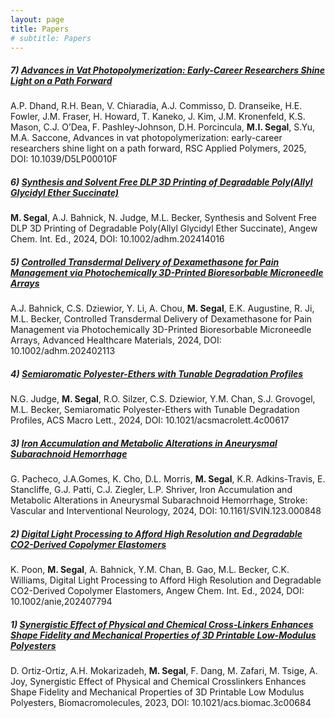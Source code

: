 ```yaml
---
layout: page
title: Papers
# subtitle: Papers
---
```


##### 7) [Advances in Vat Photopolymerization: Early-Career Researchers Shine Light on a Path Forward](https://pubs.rsc.org/en/content/articlehtml/2025/lp/d5lp00010f)  
A.P. Dhand, R.H. Bean, V. Chiaradia, A.J. Commisso, D. Dranseike, H.E. Fowler, J.M. Fraser, H. Howard, T. Kaneko, J. Kim, J.M. Kronenfeld, K.S. Mason, C.J. O’Dea, F. Pashley-Johnson, D.H. Porcincula, **M.I. Segal**, S.Yu, M.A. Saccone, Advances in vat photopolymerization: early-career researchers shine light on a path forward, RSC Applied Polymers, 2025, DOI: 10.1039/D5LP00010F  


##### 6) [Synthesis and Solvent Free DLP 3D Printing of Degradable Poly(Allyl Glycidyl Ether Succinate)](https://onlinelibrary.wiley.com/doi/full/10.1002/ange.202414016)  
**M. Segal**, A.J. Bahnick, N. Judge, M.L. Becker, Synthesis and Solvent Free DLP 3D Printing of Degradable Poly(Allyl Glycidyl Ether Succinate), Angew Chem. Int. Ed., 2024, DOI: 10.1002/adhm.202414016


##### 5) [Controlled Transdermal Delivery of Dexamethasone for Pain Management via Photochemically 3D-Printed Bioresorbable Microneedle Arrays](https://advanced.onlinelibrary.wiley.com/doi/full/10.1002/adhm.202402113)  
A.J. Bahnick, C.S. Dziewior, Y. Li, A. Chou, **M. Segal**, E.K. Augustine, R. Ji, M.L. Becker, Controlled Transdermal Delivery of Dexamethasone for Pain Management via Photochemically 3D-Printed Bioresorbable Microneedle Arrays, Advanced Healthcare Materials, 2024, DOI: 10.1002/adhm.202402113


##### 4) [Semiaromatic Polyester-Ethers with Tunable Degradation Profiles](https://pubs.acs.org/doi/full/10.1021/acsmacrolett.4c00617)  
N.G. Judge, **M. Segal**, R.O. Silzer, C.S. Dziewior, Y.M. Chan, S.J. Grovogel, M.L. Becker, Semiaromatic Polyester-Ethers with Tunable Degradation Profiles, ACS Macro Lett., 2024, DOI: 10.1021/acsmacrolett.4c00617


##### 3) [Iron Accumulation and Metabolic Alterations in Aneurysmal Subarachnoid Hemorrhage](https://www.ahajournals.org/doi/full/10.1161/SVIN.123.000848)   
G. Pacheco, J.A.Gomes, K. Cho, D.L. Morris, **M. Segal**, K.R. Adkins-Travis, E. Stancliffe, G.J. Patti, C.J. Ziegler, L.P. Shriver, Iron Accumulation and Metabolic Alterations in Aneurysmal Subarachnoid Hemorrhage, Stroke: Vascular and Interventional Neurology, 2024, DOI: 10.1161/SVIN.123.000848


##### 2) [Digital Light Processing to Afford High Resolution and Degradable CO2-Derived Copolymer Elastomers](https://onlinelibrary.wiley.com/doi/full/10.1002/anie.202407794)  
K. Poon, **M. Segal**, A. Bahnick, Y.M. Chan, B. Gao, M.L. Becker, C.K. Williams, Digital Light Processing to Afford High Resolution and Degradable CO2-Derived Copolymer Elastomers, Angew Chem. Int. Ed., 2024, DOI: 10.1002/anie,202407794


##### 1) [Synergistic Effect of Physical and Chemical Cross-Linkers Enhances Shape Fidelity and Mechanical Properties of 3D Printable Low-Modulus Polyesters](https://pubs.acs.org/doi/full/10.1021/acs.biomac.3c00684)   
D. Ortiz-Ortiz, A.H. Mokarizadeh, **M. Segal**, F. Dang, M. Zafari, M. Tsige, A. Joy, Synergistic Effect of Physical and Chemical Crosslinkers Enhances Shape Fidelity and Mechanical Properties of 3D Printable Low Modulus Polyesters, Biomacromolecules, 2023, DOI: 10.1021/acs.biomac.3c00684


